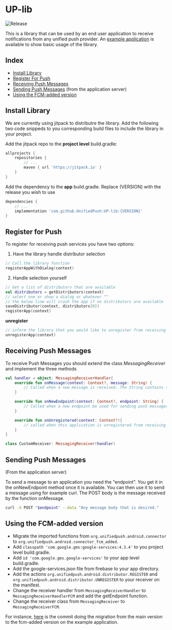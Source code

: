# UP-lib
![Release](https://jitpack.io/v/UnifiedPush/UP-lib.svg)

This is a library that can be used by an end user application to receive notifications from any unified push provider.
An [example application](https://github.com/UnifiedPush/UP-example) is available to show basic usage of the library.

## Index

* [Install Library](#install-library)
* [Register For Push](#register-for-push)
* [Receiving Push Messages](#receiving-push-messages)
* [Sending Push Messages](#sending-push-messages) (from the application server)
* [Using the FCM-added version](#using-the-fcm-added-version)


## Install Library

We are currently using jitpack to distributre the library. Add the following two code snippeds to you corresponding
build files to include the library in your project.

Add the jitpack repo to the **project level** build.gradle:
```gradle
allprojects {
    repositories {
        // ...
        maven { url 'https://jitpack.io' }
    }
}
```

Add the dependency to the **app** build.gradle. Replace {VERSION} with the release you wish to use
```gradle
dependencies {
    // ...
    implementation 'com.github.UnifiedPush:UP-lib:{VERSION}'
}
```

## Register for Push

To register for receiving push services you have two options:

1. Have the library handle distributor selection
```kotlin
// Call the library function
registerAppWithDialog(context)
```

2. Handle selection yourself
```kotlin
// Get a list of distributors that are available
val distributors = getDistributors(context)
// select one or show a dialog or whatever ^^
// the below line will crash the app if no distributors are available
saveDistributor(context, distributors[0])
registerApp(context)
```

**unregister**
```kotlin
// inform the library that you would like to unregister from receiving push messages
unregisterApp(context)
```

## Receiving Push Messages

To receive Push Messages you should extend the class _MessagingReceiver_ and implement the three methods
```kotlin
val handler = object: MessagingReceiverHandler{
    override fun onMessage(context: Context?, message: String) {
        // Called when a new message is received. The String contains the full POST body of the push message
    }

    override fun onNewEndpoint(context: Context?, endpoint: String) {
        // Called when a new endpoint be used for sending push messages
    }

    override fun onUnregistered(context: Context?){
        // called when this application is unregistered from receiving push messages
    }
}

class CustomReceiver: MessagingReceiver(handler)
```

## Sending Push Messages
(From the application server)

To send a message to an application you need the "endpoint". You get it in the onNewEndpoint method once it is available. You can then use it to send a message using for example curl. The POST body is the message received by the function onMessage.
```bash
curl -X POST "$endpoint" --data "Any message body that is desired."
```

## Using the FCM-added version

* Migrate the imported functions from `org.unifiedpush.android.connector` to `org.unifiedpush.android.connector_fcm_added`.
* Add `classpath 'com.google.gms:google-services:4.3.4'` to you project level build.gradle.
* Add `id 'com.google.gms.google-services'` to your app level build.gradle.
* Add the google-services.json file from firebase to your app directory.
* Add the actions `org.unifiedpush.android.distributor.REGISTER` and `org.unifiedpush.android.distributor.UNREGISTER` to your receiver on the manifest.
* Change the receiver handler from `MessagingReceiverHandler` to `MessagingReceiverHandlerFCM` and add the getEndpoint function.
* Change the receiver class from `MessagingReceiver` to `MessagingReceiverFCM`.

For instance, [here](https://github.com/UnifiedPush/UP-example/commit/2aad6fd18e7d03437fe586e08a869d22b1e0069d) is the commit doing the migration from the main version to the fcm-added version on the example application.
